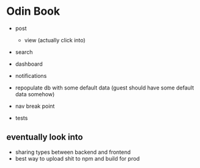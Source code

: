 # Odin Book

- post

  - view (actually click into)

- search
- dashboard
- notifications

- repopulate db with some default data (guest should have some default data somehow)
- nav break point
- tests

## eventually look into

- sharing types between backend and frontend
- best way to upload shit to npm and build for prod
